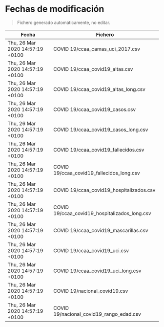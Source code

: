 # Fechas de modificación

> Fichero generado automáticamente, no editar.

| Fecha                           | Fichero                  |
|---------------------------------|--------------------------|
| Thu, 26 Mar 2020 14:57:19 +0100  | COVID 19/ccaa_camas_uci_2017.csv |
| Thu, 26 Mar 2020 14:57:19 +0100  | COVID 19/ccaa_covid19_altas.csv |
| Thu, 26 Mar 2020 14:57:19 +0100  | COVID 19/ccaa_covid19_altas_long.csv |
| Thu, 26 Mar 2020 14:57:19 +0100  | COVID 19/ccaa_covid19_casos.csv |
| Thu, 26 Mar 2020 14:57:19 +0100  | COVID 19/ccaa_covid19_casos_long.csv |
| Thu, 26 Mar 2020 14:57:19 +0100  | COVID 19/ccaa_covid19_fallecidos.csv |
| Thu, 26 Mar 2020 14:57:19 +0100  | COVID 19/ccaa_covid19_fallecidos_long.csv |
| Thu, 26 Mar 2020 14:57:19 +0100  | COVID 19/ccaa_covid19_hospitalizados.csv |
| Thu, 26 Mar 2020 14:57:19 +0100  | COVID 19/ccaa_covid19_hospitalizados_long.csv |
| Thu, 26 Mar 2020 14:57:19 +0100  | COVID 19/ccaa_covid19_mascarillas.csv |
| Thu, 26 Mar 2020 14:57:19 +0100  | COVID 19/ccaa_covid19_uci.csv |
| Thu, 26 Mar 2020 14:57:19 +0100  | COVID 19/ccaa_covid19_uci_long.csv |
| Thu, 26 Mar 2020 14:57:19 +0100  | COVID 19/nacional_covid19.csv |
| Thu, 26 Mar 2020 14:57:19 +0100  | COVID 19/nacional_covid19_rango_edad.csv |
